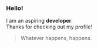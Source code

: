 ### Hello!

I am an aspiring **developer**.  
Thanks for checking out my profile!

> Whatever happens, happens.


